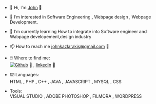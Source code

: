 - 👋 Hi, I’m [John](https://github.com/John-Kazlarakis) 🔗
- 👀 I’m interested in Software Engineering , Webpage design , Webpage Development.
- 🌱 I’m currently learning How to integrate into Software engineer and Wabpage developement,design industry
- 📫 How to reach me johnkazlarakis@gmail.com 📧
  
- 🖱️ Where to find me: <br>
<a href="https://github.com/Kazlarakis" target="_blank"><img alt="Github" src="https://img.shields.io/badge/GitHub-%2312100E.svg?&style=for-the-badge&logo=Github&logoColor=white" /></a> 🔗 , [linkedin](https://www.linkedin.com/in/john-kazlarakis/) 🔗
- ⌨️ Languages: <br>
HTML , PHP , C++ , JAVA , JAVASCRIPT , MYSQL , CSS
- Tools: <br>
VISUAL STUDIO , ADOBE PHOTOSHOP , FILMORA , WORDPRESS 
<!---
John-Kazlarakis/John-Kazlarakis is a ✨ special ✨ repository because its `README.md` (this file) appears on your GitHub profile.
You can click the Preview link to take a look at your changes.
--->
